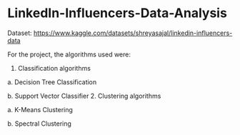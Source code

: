 # LinkedIn-Influencers-Data-Analysis

Dataset: https://www.kaggle.com/datasets/shreyasajal/linkedin-influencers-data

For the project, the algorithms used were:
1. Classification algorithms

  a. Decision Tree Classification
  
  b. Support Vector Classifier
2. Clustering algorithms

  a. K-Means Clustering

  b. Spectral Clustering
